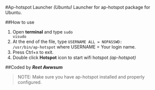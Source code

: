 #Ap-hotspot Launcher *(Ubuntu)*
Launcher for ap-hotspot package for Ubuntu.

##How to use
1. Open **terminal** and type
<code>sudo visudo</code>
2.  At the end of the file, type
<code>USERNAME ALL = NOPASSWD: /usr/bin/ap-hotspot</code>
where USERNAME = Your login name.
3.  Press Ctrl+x to exit.
4.  Double click **Hotspot** icon to start wifi hotspot *(ap-hotspot)*

##Coded by ***Reet Awwsum***
>NOTE: Make sure you have ap-hotspot installed and properly configured.